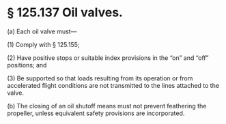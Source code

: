 # § 125.137   Oil valves.

(a) Each oil valve must—


(1) Comply with § 125.155; 


(2) Have positive stops or suitable index provisions in the “on” and “off” positions; and 


(3) Be supported so that loads resulting from its operation or from accelerated flight conditions are not transmitted to the lines attached to the valve. 


(b) The closing of an oil shutoff means must not prevent feathering the propeller, unless equivalent safety provisions are incorporated. 




